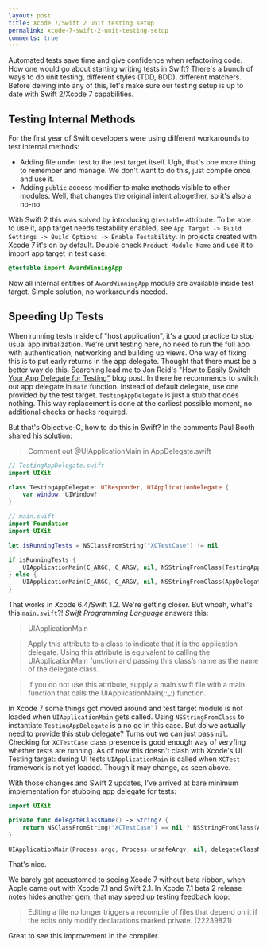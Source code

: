 ```yaml
---
layout: post
title: Xcode 7/Swift 2 unit testing setup
permalink: xcode-7-swift-2-unit-testing-setup
comments: true
---
```


Automated tests save time and give confidence when refactoring code.
How one would go about starting writing tests in Swift? There's a bunch of ways to do unit testing, different styles (TDD, BDD), different matchers. Before delving into any of this, let's make sure our testing setup is up to date with Swift 2/Xcode 7 capabilities.

<!--more-->

## Testing Internal Methods

For the first year of Swift developers were using different workarounds to test internal methods:

- Adding file under test to the test target itself. Ugh, that's one more thing to remember and manage. We don't want to do this, just compile once and use it.
- Adding `public` access modifier to make methods visible to other modules. Well, that changes the original intent altogether, so it's also a no-no.

With Swift 2 this was solved by introducing `@testable` attribute. To be able to use it, app target needs testability enabled, see `App Target -> Build Settings -> Build Options -> Enable Testability`. In projects created with Xcode 7 it's on by default. Double check `Product Module Name` and use it to import app target in test case:

```swift
@testable import AwardWinningApp
```

Now all internal entities of `AwardWinningApp` module are available inside test target. Simple solution, no workarounds needed.


## Speeding Up Tests

When running tests inside of "host application", it's a good practice to stop usual app initialization. We're unit testing here, no need to run the full app with authentication, networking and building up views. One way of fixing this is to put early returns in the app delegate. Thought that there must be a better way do this. Searching lead me to Jon Reid's ["How to Easily Switch Your App Delegate for Testing"](http://qualitycoding.org/app-delegate-for-tests/) blog post. In there he recommends to switch out app delegate in `main` function. Instead of default delegate, use one provided by the test target. `TestingAppDelegate` is just a stub that does nothing. This way replacement is done at the earliest possible moment, no additional checks or hacks required.

But that's Objective-C, how to do this in Swift? In the comments Paul Booth shared his solution:

> Comment out @UIApplicationMain in AppDelegate.swift

```swift
// TestingAppDelegate.swift
import UIKit

class TestingAppDelegate: UIResponder, UIApplicationDelegate {
    var window: UIWindow?
}

// main.swift
import Foundation
import UIKit

let isRunningTests = NSClassFromString("XCTestCase") != nil

if isRunningTests {
    UIApplicationMain(C_ARGC, C_ARGV, nil, NSStringFromClass(TestingAppDelegate))
} else {
    UIApplicationMain(C_ARGC, C_ARGV, nil, NSStringFromClass(AppDelegate))
}
```

That works in Xcode 6.4/Swift 1.2. We're getting closer. But whoah, what's this `main.swift`?! _Swift Programming Language_ answers this:

>  UIApplicationMain

> Apply this attribute to a class to indicate that it is the application delegate. Using this attribute is equivalent to calling the UIApplicationMain function and passing this class’s name as the name of the delegate class.

> If you do not use this attribute, supply a main.swift file with a main function that calls the UIApplicationMain(_:_:_:) function. 

In Xcode 7 some things got moved around and test target module is not loaded when `UIApplicationMain` gets called. Using `NSStringFromClass` to instantiate `TestingAppDelegate` is a no go in this case. But do we actually need to provide this stub delegate?  Turns out we can just pass `nil`. Checking for `XCTestCase` class presence is good enough way of veryfing whether tests are running. As of now this doesn't clash with Xcode's UI Testing target: during UI tests `UIApplicationMain` is called when `XCTest` framework is not yet loaded. Though it may change, as seen above.

With those changes and Swift 2 updates, I've arrived at bare minimum implementation for stubbing app delegate for tests:

```swift
import UIKit

private func delegateClassName() -> String? {
    return NSClassFromString("XCTestCase") == nil ? NSStringFromClass(AppDelegate) : nil
}

UIApplicationMain(Process.argc, Process.unsafeArgv, nil, delegateClassName())
```

That's nice.

We barely got accustomed to seeing Xcode 7 without beta ribbon, when Apple came out with Xcode 7.1 and Swift 2.1. In Xcode 7.1 beta 2 release notes hides another gem, that may speed up testing feedback loop:

>  Editing a file no longer triggers a recompile of files that depend on it if the edits only modify declarations marked private. (22239821)

Great to see this improvement in the compiler.